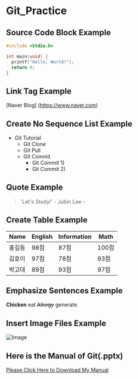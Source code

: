 # Git_Practice

## Source Code Block Example

```c
#include <Stdio.h>

int main(void) {
  printf("Hello, World!");
  return 0;
}
```

## Link Tag Example

[Naver Blog] (https://www.naver.com)

## Create No Sequence List Example

* Git Tutorial
  * Git Clone
  * Git Pull
  * Git Commit
    * Git Commit 1)
    * Git Commit 2)

## Quote Example

> 'Let's Study!' - Jubin Lee -

## Create Table Example 

Name|English|Information|Math
---|---|---|---|
홍길동|98점|87점|100점
김호이|97점|78점|93점
박고대|89점|93점|97점

## Emphasize Sentences Example

**Chicken** eat ~~Allergy~~ generate.

## Insert Image Files Example

![Image](https://github.com/user-attachments/assets/9169cce2-b352-469e-92d1-957e67b138f5)

## Here is the Manual of Git(.pptx)

[Please Click Here to Download My Manual]()

